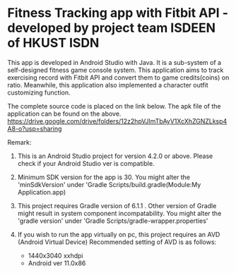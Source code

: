 # Fitness Tracking app with Fitbit API - developed by project team ISDEEN of HKUST ISDN
This app is developed in Android Studio with Java. It is a sub-system of a self-designed fitness game console system. This application aims to track exercising record with Fitbit API and convert them to game credits(coins) on ratio. Meanwhile, this application also implemented a character outfit customizing function. 

The complete source code is placed on the link below. The apk file of the application can be found on the above.
https://drive.google.com/drive/folders/12z2hpVJlmTbAyV1XcXhZGNZLksp4A8-o?usp=sharing

Remark: 
1) This is an Android Studio project for version 4.2.0 or above. Please check if your Android Studio ver is compatible.
2) Minimum SDK version for the app is 30. You might alter the 'minSdkVersion' under 'Gradle Scripts/build.gradle(Module:My Application.app)
3) This project requires Gradle version of 6.1.1 . Other version of Gradle might result in system component incompatability. You might alter the 'gradle version' under 'Gradle Scripts/gradle-wrapper.properties'
4) If you wish to run the app virtually on pc, this project requires an AVD (Android Virtual Device) Recommended setting of AVD is as follows:
    
    - 1440x3040  xxhdpi
    - Android ver 11.0x86

